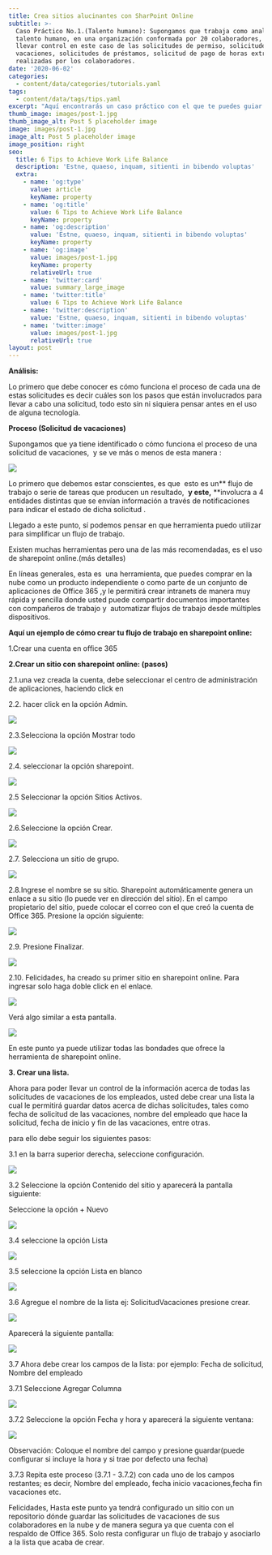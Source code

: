```yaml
---
title: Crea sitios alucinantes con SharPoint Online
subtitle: >-
  Caso Práctico No.1.(Talento humano): Supongamos que trabaja como analista de
  talento humano, en una organización conformada por 20 colaboradores, y debe
  llevar control en este caso de las solicitudes de permiso, solicitudes de
  vacaciones, solicitudes de préstamos, solicitud de pago de horas extra,
  realizadas por los colaboradores.
date: '2020-06-02'
categories:
  - content/data/categories/tutorials.yaml
tags:
  - content/data/tags/tips.yaml
excerpt: "Aquí encontrarás un caso práctico con el que te puedes guiar y ganar nuevas \thabilidades y experiencias, que te van a permitir reforzar tus conocimientos en pro de tu beneficio y de tu organización."
thumb_image: images/post-1.jpg
thumb_image_alt: Post 5 placeholder image
image: images/post-1.jpg
image_alt: Post 5 placeholder image
image_position: right
seo:
  title: 6 Tips to Achieve Work Life Balance
  description: 'Estne, quaeso, inquam, sitienti in bibendo voluptas'
  extra:
    - name: 'og:type'
      value: article
      keyName: property
    - name: 'og:title'
      value: 6 Tips to Achieve Work Life Balance
      keyName: property
    - name: 'og:description'
      value: 'Estne, quaeso, inquam, sitienti in bibendo voluptas'
      keyName: property
    - name: 'og:image'
      value: images/post-1.jpg
      keyName: property
      relativeUrl: true
    - name: 'twitter:card'
      value: summary_large_image
    - name: 'twitter:title'
      value: 6 Tips to Achieve Work Life Balance
    - name: 'twitter:description'
      value: 'Estne, quaeso, inquam, sitienti in bibendo voluptas'
    - name: 'twitter:image'
      value: images/post-1.jpg
      relativeUrl: true
layout: post
---
```



**Análisis:**

Lo primero que debe conocer es cómo funciona el proceso de cada una de estas solicitudes es decir cuáles son los pasos que están involucrados para llevar a cabo una solicitud, todo esto sin ni siquiera pensar antes en el uso de alguna tecnología.

**Proceso (Solicitud de vacaciones)**

Supongamos que ya tiene identificado o cómo funciona el proceso de una solicitud de vacaciones,  y se ve más o menos de esta manera :

![](https://lh5.googleusercontent.com/fRYpZ-U4\_G5re6VEma5b8uHe4-RHYimGv6ceA-LHRn9pEQh5UeI0SZW-IxqNK9mJIhnc4VbXTJ7vojdi-8yf68X-grmo3mnSO8xP0PAOZvEkDcLPsM6zuzZkeCeUC7Y451lStMC9)

Lo primero que debemos estar conscientes, es que  esto es un\*\* flujo de trabajo o serie de tareas que producen un resultado,  **y este,** \*\*involucra a 4 entidades distintas que se envían información a través de notificaciones para indicar el estado de dicha solicitud .

Llegado a este punto, sí podemos pensar en que herramienta puedo utilizar para simplificar un flujo de trabajo.

Existen muchas herramientas pero una de las más recomendadas, es el uso de sharepoint online.(más detalles)

En líneas generales, esta es  una herramienta, que puedes comprar en la nube como un producto independiente o como parte de un conjunto de aplicaciones de Office 365 ,y le permitirá crear intranets de manera muy rápida y sencilla donde usted puede compartir documentos importantes con compañeros de trabajo y  automatizar flujos de trabajo desde múltiples dispositivos.

**Aquí un ejemplo de cómo crear tu flujo de trabajo en sharepoint online:**

1.Crear una cuenta en office 365

**2.Crear un sitio con sharepoint online: (pasos)**

2.1.una vez creada la cuenta, debe seleccionar el centro de administración de aplicaciones, haciendo click en 

2.2. hacer click en la opción Admin.

![](https://lh3.googleusercontent.com/50228R-RD8ch6FCnwX3alA8Aej5vVF8qZYKx\_0fQpZIBmnDHd1RfdP38P9JErUZbXDWM29TuNpg-A5FnEl5Z-qVrXMBL9N13GwJ9evfWp-29AqmKqYM6qcb1cpY93lIGQ-dRPXq3)

2.3.Selecciona la opción Mostrar todo

![](https://lh3.googleusercontent.com/NM3S15lXe58HlTbfKZUeLeOCyAGmsSorp_PbvrwuPk8hFhRuO3btwGvqTTB6Qay27Ae2zWjB9n5tfkfNh7ObWKmM3XZIgelGfohWZB3HKBkbemcVNnHHQvRPptkloFkY164Tosis)

2.4. seleccionar la opción sharepoint.

![](https://lh4.googleusercontent.com/15hlGHuPD0sj9ZRZrrOjE1kapWgrnVqbKFITIvetEPl5GLjjju0R54pdPOUXCOQHQe-v8WVIo56DJ68a7xAxiy7r6MVymYApSUEzYLh8hTMhe6sDCxa8dRoi17ItBl7kgVW3TS9x)

2.5 Seleccionar la opción Sitios Activos.

![](https://lh3.googleusercontent.com/q8WhDssBSolR-BLzLXiS_msDfChOt0itn1jZHvaEEb-oEIz_qmQOd1Zvo_i_extLmeW7F4srHvBxcolrnZPRVv3C6rQ_tBfeNq-9PbtCVC1YHLrQFg1zLljBWfdFB-X9XusbCeba)

2.6.Seleccione la opción Crear.

![](https://lh3.googleusercontent.com/PoU_Su4V-QCSaJhhJ-LsorbNNX0rXF4W_WHpvwfUYPPGocg0JFJHp-dSfSs374X2eJwnR6TJv_KraqGIPXF5PigAFw6XQHgNXWF-2F1T_rZOPtZ2132qULXORbMYBVk2DbPSiFVQ)

2.7. Selecciona un sitio de grupo.

![](https://lh5.googleusercontent.com/8tcssQIsviyV6c1-7tYpM8DEbbhbIAHkc3cB-Y69LhXwl5GKawHO5E6lYisYbHc5emdjqMyoMFootghsjoNMSdauvBO6vhl6hsWPyhjqh17whJtSxDSejZq3lEKaG70Sp8JmuPIV)

2.8.Ingrese el nombre se su sitio. Sharepoint automáticamente genera un enlace a su sitio (lo puede ver en dirección del sitio). En el campo propietario del sitio, puede colocar el correo con el que creó la cuenta de Office 365. Presione la opción siguiente:

![](https://lh3.googleusercontent.com/CvGgd9jIxcxdRUENtjDSCNDCL4Z3RdEaNlMcnOLDnilnNAyCDunv0kJ5TKzI0H2bsELB--NcgrKJ9MGDDvwgjYaX-8BSrlknFgTWnwqMFprPZtjmSx2hM9DZ4rzh-3BriX5PIRt4)

2.9. Presione Finalizar.

![](https://lh3.googleusercontent.com/APIsbZZVYZriVC-7kFsAt75cJbwchvbhBxXYZvDKP09eY4q2DQw1hZQE3CsAvw6stDgryX_ym1zDpwmzS3VI3Zi3pFgOzwRLIRO55nNrFOqLH0I01ipyyaIdUIgbr5qIVKZ6xQn9)

2.10. Felicidades, ha creado su primer sitio en sharepoint online. Para ingresar solo haga doble click en el enlace.

![](https://lh5.googleusercontent.com/y_zlG3AflvDrNOujjzeLa3bo68rla-142CRBn2F3in02EVzOmA2eQl6\_xJ914Yek5bHLRa_Jr2z-3IfNnFYC9Bj4tO6V8GPE_SAlaROUVXDuNCRyNvy-1Zsi-gdlUgMQhiA_bJy0)

Verá algo similar a esta pantalla.

![](https://lh5.googleusercontent.com/X0dEVZM5vrHqkh2-3fDjSozJMFZSLYKhAtYv8oRonuzx\_\_XN72SJNWMA-lK03RZ5nf51kzd-Ar6JNuvkb4eP5HjD1ujq64iYCwY01bJpSVlgtCUnc0B453VRSO3gPwUeT7Jjrarr)

En este punto ya puede utilizar todas las bondades que ofrece la herramienta de sharepoint online.

**3. Crear una lista.**

Ahora para poder llevar un control de la información acerca de todas las solicitudes de vacaciones de los empleados, usted debe crear una lista la cual le permitirá guardar datos acerca de dichas solicitudes, tales como fecha de solicitud de las vacaciones, nombre del empleado que hace la solicitud, fecha de inicio y fin de las vacaciones, entre otras.

para ello debe seguir los siguientes pasos:

3.1 en la barra superior derecha, seleccione configuración.

![](https://lh6.googleusercontent.com/kRhzNet2zbsFRfSjOIoFQoe1dz7pfaduUUnofOQnMqGye\_6-yDQun0o1DI-ETvauOGVGaw4qkP3zWW2aCC4OwSdUVnMDZvfhpuOqineaoh-mrVNTCAEhFWjLHro2ja7QCIIDRWQ6)

3.2 Seleccione la opción Contenido del sitio y aparecerá la pantalla siguiente:

Seleccione la opción + Nuevo

![](https://lh4.googleusercontent.com/SwQMxprHQCAMh8L3c8waZ0kysu7Kw023kB3fiJi2YY5HjQa0FCzKGC_QuUqGbSn2KMVgYNMY3uqqNG2TQaqmxzGgqGZJTGw1SAxtxq54WggyiRFqqWE9betvdgMU5YgoLOuqKKdZ)

3.4 seleccione la opción Lista

![](https://lh5.googleusercontent.com/ArD1kFrNF3TmKw-KLI444FFQEnBDNbjRpROhlqmuZS3ZRSmV39DALWchmOA5cBfeI0AdGirYj_ZZsEVjcAXb1k-NrCF1lignBKpCuafwukUts9C1xHxexN3FrNCsXjEcBZEj93ao)

3.5 seleccione la opción Lista en blanco

![](https://lh6.googleusercontent.com/Bo14bx_ZFHRKJ2JfL8FDRBSR8pBGHbderasNN6-cJh2KZ2SsxsNJllHGVN-f0KcLRNi0q_STb-MyxWAkccvT\_9fbj2t6myu9FNDhr8uERwTrqxR-NKOVcw3S9PJFy-6FSuSi4f-Q)

3.6 Agregue el nombre de la lista ej: SolicitudVacaciones presione crear.

![](https://lh3.googleusercontent.com/ZLm1cbb9DXVM6P6mQtu96\_PoePxfoxR371DAI7CTEZG_ocASAWS3-5IDX2UnFjpJA8R8NcETX9vgayome1umXETUsJiG\_6B_n0iC5cfmBxugWMIKtvNrnexZcsvgUtV9x5NbrFB7)

Aparecerá la siguiente pantalla:

![](https://lh6.googleusercontent.com/ij6rusABQ8IdzpewFwLkSL9byPXAEpnsgsuKaf1hv_nHRuFQS_jtXE5OIgCje2TzJs_YzAB26NePmQhxNyd7B_anPa5yopA6\_CtJsyuxZbAV3FMuDvuZYIVcU7mwOFiF391o6HUM)

3.7 Ahora debe crear los campos de la lista: por ejemplo: Fecha de solicitud, Nombre del empleado

3.7.1 Seleccione Agregar Columna

![](https://lh5.googleusercontent.com/VheNp1qdipTb90VcTLyrDBuslO5nHWMQQo3i0JGW_QKYoRyJwXJCQns0DVKkvSoSiLPQTfQGiZ4u54EVKvF1lbeeSFgf6FpQRPdmP5hoJW9UL7qPSBi6zg1umczgzzqL8aWzPYfV)

3.7.2 Seleccione la opción Fecha y hora y aparecerá la siguiente ventana:

![](https://lh5.googleusercontent.com/6v4lNoRPinvwho2d048uQFNUAahYfDgXXpHHrQ8fExYxQHQeMx6rymaOz6tqlJbTjSVboRxWJTRvKlHGoQBxPBzukYpvUVVwNgsuI5EfPYPJiAfSMpUIMfa8LZW-8VwrpLzZSgga)

Observación: Coloque el nombre del campo y presione guardar(puede configurar si incluye la hora y si trae por defecto una fecha)

3.7.3 Repita este proceso (3.7.1 - 3.7.2) con cada uno de los campos restantes; es decir, Nombre del empleado, fecha inicio vacaciones,fecha fin vacaciones etc.

Felicidades, Hasta este punto ya tendrá configurado un sitio con un repositorio dónde guardar las solicitudes de vacaciones de sus colaboradores en la nube y de manera segura ya que cuenta con el respaldo de Office 365. Solo resta configurar un flujo de trabajo y asociarlo a la lista que acaba de crear. 
